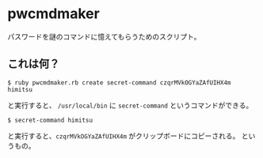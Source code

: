 # pwcmdmaker

パスワードを謎のコマンドに憶えてもらうためのスクリプト。

## これは何？

```shell
$ ruby pwcmdmaker.rb create secret-command czqrMVkOGYaZAfUIHX4m himitsu
```

と実行すると、 `/usr/local/bin` に `secret-command` というコマンドができる。

```shell
$ secret-command himitsu
```

と実行すると、`czqrMVkOGYaZAfUIHX4m` がクリップボードにコピーされる。
というもの。


